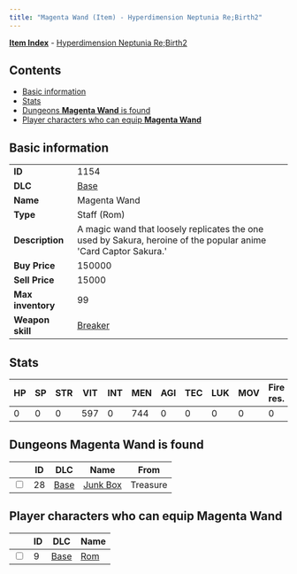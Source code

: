```yaml
---
title: "Magenta Wand (Item) - Hyperdimension Neptunia Re;Birth2"
---
```


[**Item Index**](/neptunia/rb2/item/index.html) - [Hyperdimension Neptunia Re;Birth2](/neptunia/rb2)

## Contents

- [Basic information](#basic-information)
- [Stats](#stats)
- [Dungeons **Magenta Wand** is found](#dungeons-magenta-wand-is-found)
- [Player characters who can equip **Magenta Wand**](#player-characters-who-can-equip-magenta-wand)

## Basic information

|   |   |
| -- | -- |
| **ID** | 1154 |
| **DLC** | [Base](/neptunia/rb2/dlc/0-base.html) |
| **Name** | Magenta Wand |
| **Type** | Staff (Rom) |
| **Description** | A magic wand that loosely replicates the one used by Sakura, heroine of the popular anime 'Card Captor Sakura.' |
| **Buy Price** | 150000 |
| **Sell Price** | 15000 |
| **Max inventory** | 99 |
| **Weapon skill** | [Breaker](/neptunia/rb2/skill/0-403-breaker.html) |

## Stats

| HP | SP | STR | VIT | INT | MEN | AGI | TEC | LUK | MOV | Fire res. | Ice res. | Wind res. | Lightning res. |
| -- | -- | --- | --- | --- | --- | --- | --- | --- | --- | --------- | -------- | --------- | -------------- |
| 0 | 0 | 0 | 597 | 0 | 744 | 0 | 0 | 0 | 0 | 0 | 0 | 0 | 0 |

## Dungeons **Magenta Wand** is found

|    | ID | DLC | Name | From |
| -- | -- | --- | ---- | ---- |
| <input type="checkbox" id="rb2-dungeon-0-28" class="trackbox" /> | 28 | [Base](/neptunia/rb2/dlc/0-base.html) | [Junk Box ](/neptunia/rb2/dungeon/0-28-junk-box.html) | Treasure |

## Player characters who can equip **Magenta Wand**

|    | ID | DLC | Name |
| -- | -- | --- | ---- |
| <input type="checkbox" id="rb2-player-0-9" class="trackbox" /> | 9 | [Base](/neptunia/rb2/dlc/0-base.html) | [Rom](/neptunia/rb2/player/0-9-rom.html) |